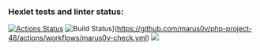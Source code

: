 ### Hexlet tests and linter status:
[![Actions Status](https://github.com/marus0v/php-project-48/workflows/hexlet-check/badge.svg)](https://github.com/marus0v/php-project-48/actions)
![Build Status](https://github.com/marus0v/php-project-48/workflows/Marus0v-Actions-Tests/badge.svg)](https://github.com/marus0v/php-project-48/actions/workflows/marus0v-check.yml)
<a href="https://codeclimate.com/github/marus0v/php-project-48/maintainability"><img src="https://api.codeclimate.com/v1/badges/ad0529814491f1c168ab/maintainability" /></a>